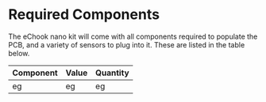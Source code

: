 # Required Components

The eChook nano kit will come with all components required to populate the PCB, and a variety of sensors to plug into it. These are listed in the table below.

|Component|Value|Quantity|
|---|---|---|
eg|eg|eg
